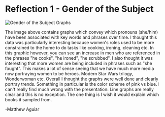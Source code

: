 # Reflection 1 - Gender of the Subject

![Gender of the Subject Graphs](https://external-preview.redd.it/cgZcHO-GpdSP9XSsHalxr8vtx4iYQdqMxOmiFC1bYGs.png?width=960&crop=smart&auto=webp&s=d11b404bbec57ba3801b58bc368e55515457a7c2)

The image above contains graphs which convey which pronouns (she/him) have been associated with key words and phrases over time.
I thought this data was particularly interesting because women's roles used to be more constrained to the home to do tasks like cooking,
ironing, cleaning etc. In this graphic however, you can see an increase in men who are referenced in the phrases "he cooks", "he ironed", "he scrubbed".
I also thought it was interesting that more women are being included in phrases such as "she fought". This makes a lot of sense seeing that we
have much more media now portraying women to be heroes. Modern Star Wars trilogy, Wonderwoman etc. Overall I thought the graphs were well done and clearly
portray trends. Something in particular is the color scheme of pink vs blue. I can't really find much wrong with the presentation. Line graphs are
really clear and this is no exception. The one thing is I wish it would explain which books it sampled from.

-Matthew Aguiar
